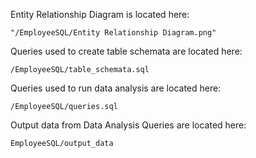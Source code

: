 Entity Relationship Diagram is located here:

	"/EmployeeSQL/Entity Relationship Diagram.png"

Queries used to create table schemata are located here:

	/EmployeeSQL/table_schemata.sql

Queries used to run data analysis are located here:

	/EmployeeSQL/queries.sql

Output data from Data Analysis Queries are located here:

	EmployeeSQL/output_data

